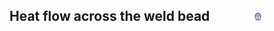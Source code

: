 ## Heat flow across the weld bead &nbsp; &nbsp; &nbsp; &nbsp; &nbsp; &nbsp; <img src="images/iitkgp.png" width="5%" />
